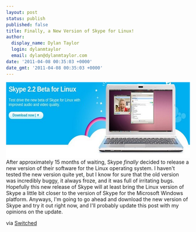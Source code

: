 ```yaml
---
layout: post
status: publish
published: false
title: Finally, a New Version of Skype for Linux!
author:
  display_name: Dylan Taylor
  login: dylanmtaylor
  email: dylan@dylanmtaylor.com
date: '2011-04-08 00:35:03 +0000'
date_gmt: '2011-04-08 00:35:03 +0000'
---
```

<p style="text-align: left;"><img class="aligncenter" title="Skype for Linux 2.2" src="/images/blog/2011/04/skype-for-linux4.jpg" alt="" width="600" height="207" /> After approximately 15 months of waiting, Skype <em>finally</em> decided to release a new version of their software for the Linux operating system. I haven't tested the new version quite yet, but I know for sure that the old version was incredibly buggy, it always froze, and it was full of irritating bugs. Hopefully this new release of Skype will at least bring the Linux version of Skype a little bit closer to the version of Skype for the Microsoft Windows platform. Anyways, I'm going to go ahead and download the new version of Skype and try it out right now, and I'll probably update this post with my opinions on the update.</p>
<p>via <a href="http://downloadsquad.switched.com/2011/04/07/skype-for-linux-gets-an-update-after-almost-15-months/">Switched</a></p>
